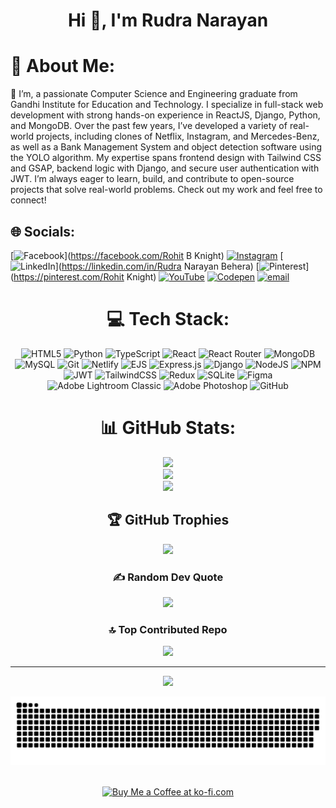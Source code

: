 <h1 align="center" >Hi 👋, I'm Rudra Narayan</h1>

# 💫 About Me:
👋 I’m, a passionate Computer Science and Engineering graduate from Gandhi Institute for Education and Technology. I specialize in full-stack web development with strong hands-on experience in ReactJS, Django, Python, and MongoDB. Over the past few years, I’ve developed a variety of real-world projects, including clones of Netflix, Instagram, and Mercedes-Benz, as well as a Bank Management System and object detection software using the YOLO algorithm. My expertise spans frontend design with Tailwind CSS and GSAP, backend logic with Django, and secure user authentication with JWT. I’m always eager to learn, build, and contribute to open-source projects that solve real-world problems. Check out my work and feel free to connect!


## 🌐 Socials:
[![Facebook](https://img.shields.io/badge/Facebook-%231877F2.svg?logo=Facebook&logoColor=white)](https://facebook.com/Rohit B Knight) [![Instagram](https://img.shields.io/badge/Instagram-%23E4405F.svg?logo=Instagram&logoColor=white)](https://instagram.com/rb_knight337) [![LinkedIn](https://img.shields.io/badge/LinkedIn-%230077B5.svg?logo=linkedin&logoColor=white)](https://linkedin.com/in/Rudra Narayan Behera) [![Pinterest](https://img.shields.io/badge/Pinterest-%23E60023.svg?logo=Pinterest&logoColor=white)](https://pinterest.com/Rohit Knight) [![YouTube](https://img.shields.io/badge/YouTube-%23FF0000.svg?logo=YouTube&logoColor=white)](https://youtube.com/@@RohiT43228) [![Codepen](https://img.shields.io/badge/Codepen-000000?logo=codepen&logoColor=white)](https://codepen.io/Rudra-MolTen) [![email](https://img.shields.io/badge/Email-D14836?logo=gmail&logoColor=white)](mailto:jatin9078860210@gmail.com) 

<div align="center">

# 💻 Tech Stack:
![HTML5](https://img.shields.io/badge/html5-%23E34F26.svg?style=for-the-badge&logo=html5&logoColor=white) ![Python](https://img.shields.io/badge/python-3670A0?style=for-the-badge&logo=python&logoColor=ffdd54) ![TypeScript](https://img.shields.io/badge/typescript-%23007ACC.svg?style=for-the-badge&logo=typescript&logoColor=white) ![React](https://img.shields.io/badge/react-%2320232a.svg?style=for-the-badge&logo=react&logoColor=%2361DAFB) ![React Router](https://img.shields.io/badge/React_Router-CA4245?style=for-the-badge&logo=react-router&logoColor=white) ![MongoDB](https://img.shields.io/badge/MongoDB-%234ea94b.svg?style=for-the-badge&logo=mongodb&logoColor=white) ![MySQL](https://img.shields.io/badge/mysql-4479A1.svg?style=for-the-badge&logo=mysql&logoColor=white) ![Git](https://img.shields.io/badge/git-%23F05033.svg?style=for-the-badge&logo=git&logoColor=white) ![Netlify](https://img.shields.io/badge/netlify-%23000000.svg?style=for-the-badge&logo=netlify&logoColor=#00C7B7) ![EJS](https://img.shields.io/badge/ejs-%23B4CA65.svg?style=for-the-badge&logo=ejs&logoColor=black) ![Express.js](https://img.shields.io/badge/express.js-%23404d59.svg?style=for-the-badge&logo=express&logoColor=%2361DAFB) ![Django](https://img.shields.io/badge/django-%23092E20.svg?style=for-the-badge&logo=django&logoColor=white) ![NodeJS](https://img.shields.io/badge/node.js-6DA55F?style=for-the-badge&logo=node.js&logoColor=white) ![NPM](https://img.shields.io/badge/NPM-%23CB3837.svg?style=for-the-badge&logo=npm&logoColor=white) ![JWT](https://img.shields.io/badge/JWT-black?style=for-the-badge&logo=JSON%20web%20tokens) ![TailwindCSS](https://img.shields.io/badge/tailwindcss-%2338B2AC.svg?style=for-the-badge&logo=tailwind-css&logoColor=white) ![Redux](https://img.shields.io/badge/redux-%23593d88.svg?style=for-the-badge&logo=redux&logoColor=white) ![SQLite](https://img.shields.io/badge/sqlite-%2307405e.svg?style=for-the-badge&logo=sqlite&logoColor=white) ![Figma](https://img.shields.io/badge/figma-%23F24E1E.svg?style=for-the-badge&logo=figma&logoColor=white) ![Adobe Lightroom Classic](https://img.shields.io/badge/Adobe%20Lightroom%20Classic-31A8FF.svg?style=for-the-badge&logo=Adobe%20Lightroom%20Classic&logoColor=white) ![Adobe Photoshop](https://img.shields.io/badge/adobe%20photoshop-%2331A8FF.svg?style=for-the-badge&logo=adobe%20photoshop&logoColor=white) ![GitHub](https://img.shields.io/badge/github-%23121011.svg?style=for-the-badge&logo=github&logoColor=white)
  
</div>

<div align="center">

# 📊 GitHub Stats:
![](https://github-readme-stats.vercel.app/api?username=rudra2234molten&theme=gruvbox&hide_border=true&include_all_commits=false&count_private=false)<br/>
![](https://nirzak-streak-stats.vercel.app/?user=rudra2234molten&theme=gruvbox&hide_border=true)<br/>
![](https://github-readme-stats.vercel.app/api/top-langs/?username=rudra2234molten&theme=gruvbox&hide_border=true&include_all_commits=false&count_private=false&layout=compact)

## 🏆 GitHub Trophies
![](https://github-profile-trophy.vercel.app/?username=rudra2234molten&theme=gruvbox&no-frame=true&no-bg=false&margin-w=4)

### ✍️ Random Dev Quote
![](https://quotes-github-readme.vercel.app/api?type=horizontal&theme=radical)

### 🔝 Top Contributed Repo
![](https://github-contributor-stats.vercel.app/api?username=rudra2234molten&limit=5&theme=gruvbox&combine_all_yearly_contributions=true)

---
[![](https://visitcount.itsvg.in/api?id=rudra2234molten&icon=0&color=0)](https://visitcount.itsvg.in)
  
</div>

<!-- Proudly created with GPRM ( https://gprm.itsvg.in ) -->


<div align="center">
  
  ![snake gif](https://github.com/rudra2234molten/rudra2234molten/blob/output/github-snake-dark.svg)
  
</div>

<br>

<div align="center">
<a href='https://its-rudra-narayan.netlify.app/' target='_blank'><img height='64' style='border:0px;height:64px;' src='https://storage.ko-fi.com/cdn/kofi1.png?v=3' border='0' alt='Buy Me a Coffee at ko-fi.com' /></a>
</div>
